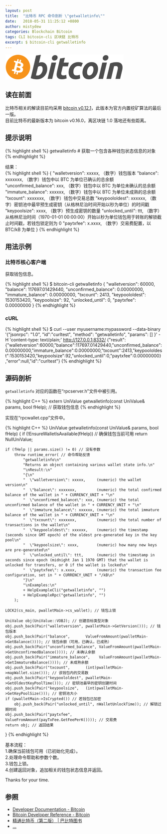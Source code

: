 ```yaml
---
layout: post
title:  "比特币 RPC 命令剖析 \"getwalletinfo\""
date:   2018-05-31 11:25:12 +0800
author: mistydew
categories: Blockchain Bitcoin
tags: CLI bitcoin-cli 区块链 比特币
excerpt: $ bitcoin-cli getwalletinfo
---
```

![bitcoin](/images/20180504/bitcoin.svg)

## 读在前面
比特币相关的解读目前均采用 [bitcoin v0.12.1](https://github.com/bitcoin/bitcoin/tree/v0.12.1)，此版本为官方内置挖矿算法的最后一版。<br>
目前比特币的最新版本为 bitcoin v0.16.0，离区块链 1.0 落地还有些距离。

## 提示说明

{% highlight shell %}
getwalletinfo # 获取一个包含各种钱包状态信息的对象
{% endhighlight %}

结果：<br>
{% highlight shell %}
{
  "walletversion": xxxxx,     （数字）钱包版本
  "balance": xxxxxxx,         （数字）钱包中以 BTC 为单位已确认的总余额
  "unconfirmed_balance": xxx, （数字）钱包中以 BTC 为单位未确认的总余额
  "immature_balance": xxxxxx, （数字）钱包中以 BTC 为单位未成熟的总余额
  "txcount": xxxxxxx,         （数字）钱包中交易总数
  "keypoololdest": xxxxxx,    （数字）密钥池中最早预生成密钥（从格林尼治时间开始以秒为单位）的时间戳
  "keypoolsize": xxxx,        （数字）预生成密钥的数量
  "unlocked_until": ttt,      （数字）从格林尼治时间（1970-01-01 00:00:00）开始以秒为单位钱包用于转账的解锁截止时间戳，若钱包锁定则为 0
  "paytxfee": x.xxxx,         （数字）交易费配置，以 BTC/kB 为单位
}
{% endhighlight %}

## 用法示例

### 比特币核心客户端

获取钱包信息。

{% highlight shell %}
$ bitcoin-cli getwalletinfo
{
  "walletversion": 60000,
  "balance": 117697.01429440,
  "unconfirmed_balance": 0.00000000,
  "immature_balance": 0.00000000,
  "txcount": 2413,
  "keypoololdest": 1530153420,
  "keypoolsize": 92,
  "unlocked_until": 0,
  "paytxfee": 0.00000000
}
{% endhighlight %}

### cURL

{% highlight shell %}
$ curl --user myusername:mypassword --data-binary '{"jsonrpc": "1.0", "id":"curltest", "method": "getwalletinfo", "params": [] }' -H 'content-type: text/plain;' http://127.0.0.1:8332/
{"result":{"walletversion":60000,"balance":117697.01429440,"unconfirmed_balance":0.00000000,"immature_balance":0.00000000,"txcount":2413,"keypoololdest":1530153420,"keypoolsize":92,"unlocked_until":0,"paytxfee":0.00000000},"error":null,"id":"curltest"}
{% endhighlight %}

## 源码剖析
`getwalletinfo` 对应的函数在“rpcserver.h”文件中被引用。

{% highlight C++ %}
extern UniValue getwalletinfo(const UniValue& params, bool fHelp); // 获取钱包信息
{% endhighlight %}

实现在“rpcwallet.cpp”文件中。

{% highlight C++ %}
UniValue getwalletinfo(const UniValue& params, bool fHelp)
{
    if (!EnsureWalletIsAvailable(fHelp)) // 确保钱包当前可用
        return NullUniValue;
    
    if (fHelp || params.size() != 0) // 没有参数
        throw runtime_error( // 命令帮助反馈
            "getwalletinfo\n"
            "Returns an object containing various wallet state info.\n"
            "\nResult:\n"
            "{\n"
            "  \"walletversion\": xxxxx,     (numeric) the wallet version\n"
            "  \"balance\": xxxxxxx,         (numeric) the total confirmed balance of the wallet in " + CURRENCY_UNIT + "\n"
            "  \"unconfirmed_balance\": xxx, (numeric) the total unconfirmed balance of the wallet in " + CURRENCY_UNIT + "\n"
            "  \"immature_balance\": xxxxxx, (numeric) the total immature balance of the wallet in " + CURRENCY_UNIT + "\n"
            "  \"txcount\": xxxxxxx,         (numeric) the total number of transactions in the wallet\n"
            "  \"keypoololdest\": xxxxxx,    (numeric) the timestamp (seconds since GMT epoch) of the oldest pre-generated key in the key pool\n"
            "  \"keypoolsize\": xxxx,        (numeric) how many new keys are pre-generated\n"
            "  \"unlocked_until\": ttt,      (numeric) the timestamp in seconds since epoch (midnight Jan 1 1970 GMT) that the wallet is unlocked for transfers, or 0 if the wallet is locked\n"
            "  \"paytxfee\": x.xxxx,         (numeric) the transaction fee configuration, set in " + CURRENCY_UNIT + "/kB\n"
            "}\n"
            "\nExamples:\n"
            + HelpExampleCli("getwalletinfo", "")
            + HelpExampleRpc("getwalletinfo", "")
        );

    LOCK2(cs_main, pwalletMain->cs_wallet); // 钱包上锁

    UniValue obj(UniValue::VOBJ); // 创建目标类型对象
    obj.push_back(Pair("walletversion", pwalletMain->GetVersion())); // 钱包版本
    obj.push_back(Pair("balance",       ValueFromAmount(pwalletMain->GetBalance()))); // 钱包余额（可用，已确认，已成熟）
    obj.push_back(Pair("unconfirmed_balance", ValueFromAmount(pwalletMain->GetUnconfirmedBalance()))); // 未确认余额
    obj.push_back(Pair("immature_balance",    ValueFromAmount(pwalletMain->GetImmatureBalance()))); // 未成熟余额
    obj.push_back(Pair("txcount",       (int)pwalletMain->mapWallet.size())); // 该钱包内的交易数
    obj.push_back(Pair("keypoololdest", pwalletMain->GetOldestKeyPoolTime())); // 密钥池最早的密钥创建时间
    obj.push_back(Pair("keypoolsize",   (int)pwalletMain->GetKeyPoolSize())); // 密钥池大小
    if (pwalletMain->IsCrypted()) // 若钱包已加密
        obj.push_back(Pair("unlocked_until", nWalletUnlockTime)); // 解锁过期时间
    obj.push_back(Pair("paytxfee",      ValueFromAmount(payTxFee.GetFeePerK()))); // 交易费
    return obj; // 返回结果
}
{% endhighlight %}

基本流程：<br>
1.确保当前钱包可用（已初始化完成）。<br>
2.处理命令帮助和参数个数。<br>
3.钱包上锁。<br>
4.创建返回对象，追加相关的钱包状态信息并返回。

Thanks for your time.

## 参照
* [Developer Documentation - Bitcoin](https://bitcoin.org/en/developer-documentation)
* [Bitcoin Developer Reference - Bitcoin](https://bitcoin.org/en/developer-reference#getwalletinfo)
* [精通比特币（第二版） \| 巴比特图书](http://book.8btc.com/masterbitcoin2cn)
* [...](https://github.com/mistydew/blockchain)
